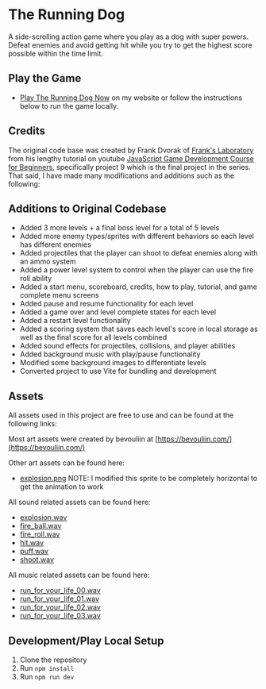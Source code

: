 # The Running Dog

A side-scrolling action game where you play as a dog with super powers. Defeat enemies and avoid getting hit while you try to get the highest score possible within the time limit.

## Play the Game
- [Play The Running Dog Now](https://arcade.edward-vonschondorf.dev/the-running-dog/) on my website or follow the instructions below to run the game locally.

## Credits

The original code base was created by Frank Dvorak of [Frank's Laboratory](https://www.youtube.com/@Frankslaboratory) from his lengthy tutorial on youtube [JavaScript Game Development Course for Beginners](https://www.youtube.com/watch?v=GFO_txvwK_c), specifically project 9 which is the final project in the series. That said, I have made many modifications and additions such as the following:

## Additions to Original Codebase

- Added 3 more levels + a final boss level for a total of 5 levels
- Added more enemy types/sprites with different behaviors so each level has different enemies
- Added projectiles that the player can shoot to defeat enemies along with an ammo system
- Added a power level system to control when the player can use the fire roll ability
- Added a start menu, scoreboard, credits, how to play, tutorial, and game complete menu screens
- Added pause and resume functionality for each level
- Added a game over and level complete states for each level
- Added a restart level functionality
- Added a scoring system that saves each level's score in local storage as well as the final score for all levels combined
- Added sound effects for projectiles, collisions, and player abilities
- Added background music with play/pause functionality
- Modified some background images to differentiate levels
- Converted project to use Vite for bundling and development

## Assets

All assets used in this project are free to use and can be found at the following links:

Most art assets were created by bevouliin at [https://bevouliin.com/](https://bevouliin.com/)

Other art assets can be found here:
- [explosion.png](https://opengameart.org/content/explosion) NOTE: I modified this sprite to be completely horizontal to get the animation to work

All sound related assets can be found here:
- [explosion.wav](https://opengameart.org/content/boom-pack-2)
- [fire_ball.wav](https://freesound.org/people/qubodup/sounds/442827/)
- [fire_roll.wav](https://freesound.org/people/magnuswaker/sounds/581078/)
- [hit.wav](https://opengameart.org/content/magic-sfx-sample)
- [puff.wav](https://freesound.org/people/qubodup/sounds/714257/)
- [shoot.wav](https://freesound.org/people/BaggoNotes/sounds/720118/)

All music related assets can be found here:
- [run_for_your_life_00.wav](https://freesound.org/people/LittleRobotSoundFactory/sounds/320981/)
- [run_for_your_life_01.wav](https://freesound.org/people/LittleRobotSoundFactory/sounds/320982/)
- [run_for_your_life_02.wav](https://freesound.org/people/LittleRobotSoundFactory/sounds/320983/)
- [run_for_your_life_03.wav](https://freesound.org/people/LittleRobotSoundFactory/sounds/320984/)

## Development/Play Local Setup

1. Clone the repository
2. Run `npm install`
3. Run `npm run dev`